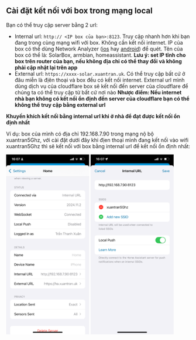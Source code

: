 ## Cài đặt kết nối với box trong mạng local
Bạn có thể truy cập server bằng 2 url:
- Internal url: ``http:// <IP box của bạn>:8123``. Truy cập nhanh hơn khi bạn đang trong cùng mạng wifi với box. Không cần kết nối internet. IP của box có thể dùng Network Analyzer ([ios](https://apps.apple.com/vn/app/network-analyzer-net-tools/id562315041) hay [android](https://play.google.com/store/apps/details?id=net.techet.netanalyzerlite.an)) để quét. Tên của box có thể là: SolarBox, armbian, homeassistant. **Lưu ý: set IP tĩnh cho box trên router của bạn, nếu không địa chỉ có thể thay đổi và không phải cập nhật lại trên app**
- External url: ``https://xxxx-solar.xuantran.uk``. Có thể truy cập bất cứ ở đâu miễn là địên thoại và box đều có kết nối internet. External url mình dùng dịch vụ của cloudflare box sẽ kết nối đến server của cloudflare để chúng ta có thể truy cập từ bất cứ nơi nào **Nhược điểm: Nếu internet nhà bạn không có kết nối ổn định đến server của cloudflare bạn có thể không thể truy cập bằng external url**

**Khuyến khích kết nối bằng internal url khi ở nhà để đạt được kết nối ổn định nhất**

Ví dụ: box của mình có địa chỉ 192.168.7.90 trong mạng nộ bộ xuantran5Ghz, với cài đặt dưới đây khi địen thoại mình đang kết nối vào wifi xuantran5Ghz thì sẽ kết nối với box bằng internal url để kết nối ổn định nhất:

<p float="left">
  <img src="pic/IMG_0320.PNG" width="45%" />
  <img src="pic/IMG_0321.PNG" width="45%" />
</p>



